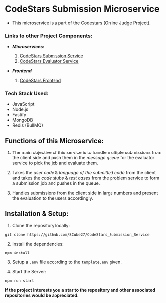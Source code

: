# CodeStars Submission Microservice
- This microservice is a part of the Codestars (Online Judge Project).

### Links to other Project Components:
- ***Microservices:***
    1. <a href="https://github.com/SCube27/CodeStars_Submission_Service">CodeStars Submission Service</a>
    2. <a href="https://github.com/SCube27/CodeStars_Evaluator_Service">CodeStars Evaluator Service</a>

- ***Frontend***
    1. <a href="https://github.com/SCube27/CodeStars_Frontend">CodeStars Frontend</a>

### Tech Stack Used:
- JavaScript
- Node.js
- Fastify
- MongoDB
- Redis (BullMQ)

## Functions of this Microservice:
1. The main objective of this service is to handle multiple submissions from the client side and push them in the *message queue* for the evaluator service to pick the job and evaluate them.

2. Takes the *user code* & *language of the submitted code* from the client and takes the *code stubs* & *test cases* from the problem service to form a submission job and pushes in the queue.

3. Handles submissions from the client side in large numbers and present the evaluation to the users accordingly. 

## Installation & Setup:
1. Clone the repository locally:
```
git clone https://github.com/SCube27/CodeStars_Submission_Service
```

2. Install the dependencies:
```
npm install
```

3. Setup a `.env` file according to the `template.env` given.

4. Start the Server:
```
npm run start
```

**If the project interests you a star to the repository and other associated repositories would be appreciated.**